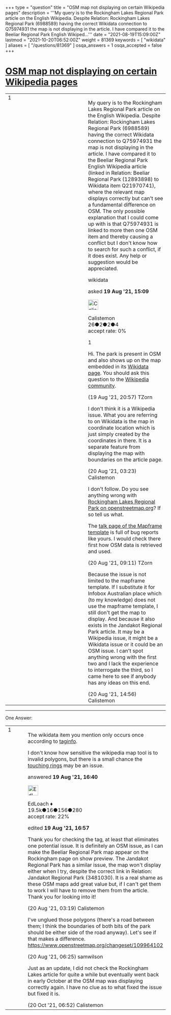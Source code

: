 +++
type = "question"
title = "OSM map not displaying on certain Wikipedia pages"
description = '''My query is to the Rockingham Lakes Regional Park article on the English Wikipedia. Despite Relation: Rockingham Lakes Regional Park (6988589) having the correct Wikidata connection to Q75974931 the map is not displaying in the article. I have compared it to the Beeliar Regional Park English Wikiped...'''
date = "2021-08-19T15:09:00Z"
lastmod = "2021-10-20T06:52:00Z"
weight = 81369
keywords = [ "wikidata" ]
aliases = [ "/questions/81369" ]
osqa_answers = 1
osqa_accepted = false
+++

<div class="headNormal">

# [OSM map not displaying on certain Wikipedia pages](/questions/81369/osm-map-not-displaying-on-certain-wikipedia-pages)

</div>

<div id="main-body">

<div id="askform">

<table id="question-table" style="width:100%;">
<colgroup>
<col style="width: 50%" />
<col style="width: 50%" />
</colgroup>
<tbody>
<tr>
<td style="width: 30px; vertical-align: top"><div class="vote-buttons">
<span id="post-81369-upvote" class="ajax-command post-vote up" rel="nofollow" title="I like this post (click again to cancel)"> </span>
<div id="post-81369-score" class="post-score" title="current number of votes">
1
</div>
<span id="post-81369-downvote" class="ajax-command post-vote down" rel="nofollow" title="I dont like this post (click again to cancel)"> </span> <span id="favorite-mark" class="ajax-command favorite-mark" rel="nofollow" title="mark/unmark this question as favorite (click again to cancel)"> </span>
<div id="favorite-count" class="favorite-count">
&#10;</div>
</div></td>
<td><div id="item-right">
<div class="question-body">
<p>My query is to the Rockingham Lakes Regional Park article on the English Wikipedia. Despite Relation: Rockingham Lakes Regional Park (6988589) having the correct Wikidata connection to Q75974931 the map is not displaying in the article. I have compared it to the Beeliar Regional Park English Wikipedia article (linked in Relation: Beeliar Regional Park (12893898) to Wikidata item Q21970741), where the relevant map displays correctly but can't see a fundamental difference on OSM. The only possible explanation that I could come up with is that Q75974931 is linked to more then one OSM item and thereby causing a conflict but I don't know how to search for such a conflict, if it does exist. Any help or suggestion would be appreciated.</p>
</div>
<div id="question-tags" class="tags-container tags">
<span class="post-tag tag-link-wikidata" rel="tag" title="see questions tagged &#39;wikidata&#39;">wikidata</span>
</div>
<div id="question-controls" class="post-controls">
&#10;</div>
<div class="post-update-info-container">
<div class="post-update-info post-update-info-user">
<p>asked <strong>19 Aug '21, 15:09</strong></p>
<img src="https://secure.gravatar.com/avatar/06254790193d632d5fd04fd75d8cb9d6?s=32&amp;d=identicon&amp;r=g" class="gravatar" width="32" height="32" alt="Calistemon&#39;s gravatar image" />
<p><span>Calistemon</span><br />
<span class="score" title="26 reputation points">26</span><span title="2 badges"><span class="badge1">●</span><span class="badgecount">2</span></span><span title="2 badges"><span class="silver">●</span><span class="badgecount">2</span></span><span title="4 badges"><span class="bronze">●</span><span class="badgecount">4</span></span><br />
<span class="accept_rate" title="Rate of the user&#39;s accepted answers">accept rate:</span> <span title="Calistemon has no accepted answers">0%</span></p>
</div>
</div>
<div id="comments-container-81369" class="comments-container">
<span id="81375"></span>
<div id="comment-81375" class="comment">
<div id="post-81375-score" class="comment-score">
1
</div>
<div class="comment-text">
<p>Hi. The park is present in OSM and also shows up on the map embedded in its <a href="https://www.wikidata.org/wiki/Q75974931">Wikidata page</a>. You should ask this question to the <a href="https://en.wikipedia.org/wiki/Wikipedia:Help_desk">Wikipedia community</a>.</p>
</div>
<div id="comment-81375-info" class="comment-info">
<span class="comment-age">(19 Aug '21, 20:57)</span> <span class="comment-user userinfo">TZorn</span>
</div>
</div>
<span id="81381"></span>
<div id="comment-81381" class="comment">
<div id="post-81381-score" class="comment-score">
&#10;</div>
<div class="comment-text">
<p>I don't think it is a Wikipedia issue. What you are referring to on Wikidata is the map in coordinate location which is just simply created by the coordinates in there. It is a separate feature from displaying the map with boundaries on the article page.</p>
</div>
<div id="comment-81381-info" class="comment-info">
<span class="comment-age">(20 Aug '21, 03:23)</span> <span class="comment-user userinfo">Calistemon</span>
</div>
</div>
<span id="81384"></span>
<div id="comment-81384" class="comment">
<div id="post-81384-score" class="comment-score">
&#10;</div>
<div class="comment-text">
<p>I don't follow. Do you see anything wrong with <a href="https://www.openstreetmap.org/relation/6988589">Rockingham Lakes Regional Park on openstreetmap.org</a>? If so tell us what.</p>
<p>The <a href="https://en.wikipedia.org/wiki/Module_talk:Mapframe">talk page of the Mapframe template</a> is full of bug reports like yours. I would check there first how OSM data is retrieved and used.</p>
</div>
<div id="comment-81384-info" class="comment-info">
<span class="comment-age">(20 Aug '21, 09:11)</span> <span class="comment-user userinfo">TZorn</span>
</div>
</div>
<span id="81392"></span>
<div id="comment-81392" class="comment">
<div id="post-81392-score" class="comment-score">
&#10;</div>
<div class="comment-text">
<p>Because the issue is not limited to the mapframe template. If I substitute it for Infobox Australian place which (to my knowledge) does not use the mapframe template, I still don't get the map to display. And because it also exists in the Jandakot Regional Park article. It may be a Wikipedia issue, it might be a Wikidata issue or it could be an OSM issue. I can't spot anything wrong with the first two and I lack the experience to interrogate the third, so I came here to see if anybody has any ideas on this end.</p>
</div>
<div id="comment-81392-info" class="comment-info">
<span class="comment-age">(20 Aug '21, 14:56)</span> <span class="comment-user userinfo">Calistemon</span>
</div>
</div>
</div>
<div id="comment-tools-81369" class="comment-tools">
&#10;</div>
<div class="clear">
&#10;</div>
<div id="comment-81369-form-container" class="comment-form-container">
&#10;</div>
<div class="clear">
&#10;</div>
</div></td>
</tr>
</tbody>
</table>

------------------------------------------------------------------------

<div class="tabBar">

<span id="sort-top"></span>

<div class="headQuestions">

One Answer:

</div>

</div>

<span id="81370"></span>

<div id="answer-container-81370" class="answer">

<table style="width:100%;">
<colgroup>
<col style="width: 50%" />
<col style="width: 50%" />
</colgroup>
<tbody>
<tr>
<td style="width: 30px; vertical-align: top"><div class="vote-buttons">
<span id="post-81370-upvote" class="ajax-command post-vote up" rel="nofollow" title="I like this post (click again to cancel)"> </span>
<div id="post-81370-score" class="post-score" title="current number of votes">
1
</div>
<span id="post-81370-downvote" class="ajax-command post-vote down" rel="nofollow" title="I dont like this post (click again to cancel)"> </span>
</div></td>
<td><div class="item-right">
<div class="answer-body">
<p>The wikidata item you mention only occurs once according to <a href="https://taginfo.openstreetmap.org/search?q=Q75974931#values">taginfo</a>.</p>
<p>I don't know how sensitive the wikipedia map tool is to invalid polygons, but there is a small chance the <a href="http://tools.geofabrik.de/osmi/?view=areas&amp;lon=115.70831&amp;lat=-32.28016&amp;zoom=14&amp;opacity=0.43&amp;overlays=ring_not_closed,touching_rings,role_should_be_inner,role_should_be_outer,inner_with_same_tags">touching rings</a> may be an issue.</p>
</div>
<div class="answer-controls post-controls">
&#10;</div>
<div class="post-update-info-container">
<div class="post-update-info post-update-info-user">
<p>answered <strong>19 Aug '21, 16:40</strong></p>
<img src="https://secure.gravatar.com/avatar/f25a8392e12ed696b16554b3d08e4e2b?s=32&amp;d=identicon&amp;r=g" class="gravatar" width="32" height="32" alt="EdLoach&#39;s gravatar image" />
<p><span>EdLoach ♦</span><br />
<span class="score" title="19478 reputation points"><span>19.5k</span></span><span title="16 badges"><span class="badge1">●</span><span class="badgecount">16</span></span><span title="156 badges"><span class="silver">●</span><span class="badgecount">156</span></span><span title="280 badges"><span class="bronze">●</span><span class="badgecount">280</span></span><br />
<span class="accept_rate" title="Rate of the user&#39;s accepted answers">accept rate:</span> <span title="EdLoach has 93 accepted answers">22%</span></p>
</div>
<div class="post-update-info post-update-info-edited">
<p><span> edited <strong>19 Aug '21, 16:57</strong> </span></p>
</div>
</div>
<div id="comments-container-81370" class="comments-container">
<span id="81380"></span>
<div id="comment-81380" class="comment">
<div id="post-81380-score" class="comment-score">
&#10;</div>
<div class="comment-text">
<p>Thank you for checking the tag, at least that eliminates one potential issue. It is definitely an OSM issue, as I can make the Beeliar Regional Park map appear on the Rockingham page on show preview. The Jandakot Regional Park has a similar issue, the map won't display either when I try, despite the correct link in Relation: Jandakot Regional Park (3481030). It is a real shame as these OSM maps add great value but, if I can't get them to work I will have to remove them from the article. Thank you for looking into it!</p>
</div>
<div id="comment-81380-info" class="comment-info">
<span class="comment-age">(20 Aug '21, 03:19)</span> <span class="comment-user userinfo">Calistemon</span>
</div>
</div>
<span id="81382"></span>
<div id="comment-81382" class="comment">
<div id="post-81382-score" class="comment-score">
&#10;</div>
<div class="comment-text">
<p>I've unglued those polygons (there's a road between them; I think the boundaries of both bits of the park should be either side of the road anyway). Let's see if that makes a difference. <a href="https://www.openstreetmap.org/changeset/109964102">https://www.openstreetmap.org/changeset/109964102</a></p>
</div>
<div id="comment-81382-info" class="comment-info">
<span class="comment-age">(20 Aug '21, 06:25)</span> <span class="comment-user userinfo">samwilson</span>
</div>
</div>
<span id="82263"></span>
<div id="comment-82263" class="comment">
<div id="post-82263-score" class="comment-score">
&#10;</div>
<div class="comment-text">
<p>Just as an update, I did not check the Rockingham Lakes article for quite a while but eventually went back in early October at the OSM map was displaying correctly again. I have no clue as to what fixed the issue but fixed it is.</p>
</div>
<div id="comment-82263-info" class="comment-info">
<span class="comment-age">(20 Oct '21, 06:52)</span> <span class="comment-user userinfo">Calistemon</span>
</div>
</div>
</div>
<div id="comment-tools-81370" class="comment-tools">
&#10;</div>
<div class="clear">
&#10;</div>
<div id="comment-81370-form-container" class="comment-form-container">
&#10;</div>
<div class="clear">
&#10;</div>
</div></td>
</tr>
</tbody>
</table>

</div>

<div class="paginator-container-left">

</div>

</div>

</div>

